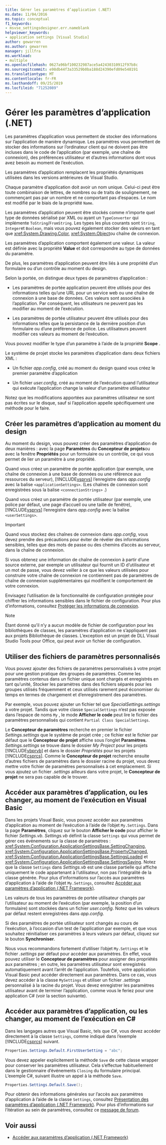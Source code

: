 ```yaml
---
title: Gérer les paramètres d’application (.NET)
ms.date: 11/04/2016
ms.topic: conceptual
f1_keywords:
- msvse_settingsdesigner.err.nameblank
helpviewer_keywords:
- application settings [Visual Studio]
author: gewarren
ms.author: gewarren
manager: jillfra
ms.workload:
- multiple
ms.openlocfilehash: 0627a96bf100232987ace5a42430310912f97b8c
ms.sourcegitcommit: e98db44f3a33529b0ba188d24390efd09e548191
ms.translationtype: MT
ms.contentlocale: fr-FR
ms.lasthandoff: 09/25/2019
ms.locfileid: "71252089"
---
```

# <a name="manage-application-settings-net"></a>Gérer les paramètres d’application (.NET)

Les paramètres d’application vous permettent de stocker des informations sur l’application de manière dynamique. Les paramètres vous permettent de stocker des informations sur l’ordinateur client qui ne doivent pas être incluses dans le code de l’application (par exemple, une chaîne de connexion), des préférences utilisateur et d’autres informations dont vous avez besoin au moment de l’exécution.

Les paramètres d’application remplacent les propriétés dynamiques utilisées dans les versions antérieures de Visual Studio.

Chaque paramètre d’application doit avoir un nom unique. Celui-ci peut être toute combinaison de lettres, de nombres ou de traits de soulignement, ne commençant pas par un nombre et ne comportant pas d’espaces. Le nom est modifié par le biais de la propriété `Name`.

Les paramètres d’application peuvent être stockés comme n’importe quel type de données sérialisé par XML ou ayant un `TypeConverter` qui implémente `ToString`/`FromString`. Les types les plus courants sont `String`, `Integer`et `Boolean`, mais vous pouvez également stocker des valeurs en tant que <xref:System.Drawing.Color>, <xref:System.Object>ou chaîne de connexion.

Les paramètres d’application comportent également une valeur. La valeur est définie avec la propriété **Value** et doit correspondre au type de données du paramètre.

De plus, les paramètres d’application peuvent être liés à une propriété d’un formulaire ou d’un contrôle au moment du design.

Selon la portée, on distingue deux types de paramètres d’application :

- Les paramètres de portée application peuvent être utilisés pour des informations telles qu’une URL pour un service web ou une chaîne de connexion à une base de données. Ces valeurs sont associées à l’application. Par conséquent, les utilisateurs ne peuvent pas les modifier au moment de l’exécution.

- Les paramètres de portée utilisateur peuvent être utilisés pour des informations telles que la persistance de la dernière position d’un formulaire ou d’une préférence de police. Les utilisateurs peuvent modifier ces valeurs au moment de l’exécution.

Vous pouvez modifier le type d’un paramètre à l’aide de la propriété **Scope** .

Le système de projet stocke les paramètres d’application dans deux fichiers XML :

- Un fichier *app.config*, créé au moment du design quand vous créez le premier paramètre d’application

- Un fichier *user.config*, créé au moment de l’exécution quand l’utilisateur qui exécute l’application change la valeur d’un paramètre utilisateur

Notez que les modifications apportées aux paramètres utilisateur ne sont pas écrites sur le disque, sauf si l’application appelle spécifiquement une méthode pour le faire.

## <a name="create-application-settings-at-design-time"></a>Créer les paramètres d’application au moment du design

Au moment du design, vous pouvez créer des paramètres d’application de deux manières : avec la page **Paramètres** du **Concepteur de projets**ou avec la fenêtre **Propriétés** pour un formulaire ou un contrôle, ce qui vous permet de lier un paramètre à une propriété.

Quand vous créez un paramètre de portée application (par exemple, une chaîne de connexion à une base de données ou une référence aux ressources du serveur), [!INCLUDE[vsprvs](../code-quality/includes/vsprvs_md.md)] l’enregistre dans *app.config* avec la balise `<applicationSettings>`. (Les chaînes de connexion sont enregistrées sous la balise `<connectionStrings>` .)

Quand vous créez un paramètre de portée utilisateur (par exemple, une police par défaut, une page d’accueil ou une taille de fenêtre), [!INCLUDE[vsprvs](../code-quality/includes/vsprvs_md.md)] l’enregistre dans *app.config* avec la balise `<userSettings>`.

> [!IMPORTANT]
> Quand vous stockez des chaînes de connexion dans *app.config*, vous devez prendre des précautions pour éviter de révéler des informations sensibles, telles que des mots de passe ou des chemins d’accès au serveur, dans la chaîne de connexion.
>
> Si vous obtenez une information de chaîne de connexion à partir d’une source externe, par exemple un utilisateur qui fournit un ID d’utilisateur et un mot de passe, vous devez veiller à ce que les valeurs utilisées pour construire votre chaîne de connexion ne contiennent pas de paramètres de chaîne de connexion supplémentaires qui modifient le comportement de votre connexion.
>
> Envisagez l’utilisation de la fonctionnalité de configuration protégée pour chiffrer les informations sensibles dans le fichier de configuration. Pour plus d’informations, consultez [Protéger les informations de connexion](/dotnet/framework/data/adonet/protecting-connection-information).

> [!NOTE]
> Étant donné qu’il n’y a aucun modèle de fichier de configuration pour les bibliothèques de classes, les paramètres d’application ne s’appliquent pas aux projets Bibliothèque de classes. L’exception est un projet de DLL Visual Studio Tools pour Office, qui peut avoir un fichier de configuration.

## <a name="use-customized-settings-files"></a>Utiliser des fichiers de paramètres personnalisés

Vous pouvez ajouter des fichiers de paramètres personnalisés à votre projet pour une gestion pratique des groupes de paramètres. Comme les paramètres contenus dans un fichier unique sont chargés et enregistrés en tant qu’unité, Stocker les paramètres dans des fichiers séparés pour les groupes utilisés fréquemment et ceux utilisés rarement peut économiser du temps en termes de chargement et d’enregistrement des paramètres.

Par exemple, vous pouvez ajouter un fichier tel que *SpecialSettings.settings* à votre projet. Tandis que votre classe `SpecialSettings` n’est pas exposée dans l’espace de noms `My` , le mode **Afficher le code** peut lire le fichier des paramètres personnalisés qui contient `Partial Class SpecialSettings`.

Le **Concepteur de paramètres** recherche en premier le fichier *Settings.settings* que le système de projet crée ; ce fichier est le fichier par défaut que le **Concepteur de projet** affiche sous l’onglet **Paramètres**. *Settings.settings* se trouve dans le dossier *My Project* pour les projets [!INCLUDE[vbprvb](../code-quality/includes/vbprvb_md.md)] et dans le dossier *Propriétés* pour les projets [!INCLUDE[csprcs](../data-tools/includes/csprcs_md.md)]. Comme le **Concepteur de projet** recherche ensuite d’autres fichiers de paramètres dans le dossier racine du projet, vous devez mettre votre fichier de paramètres personnalisés à cet emplacement. Si vous ajoutez un fichier *.settings* ailleurs dans votre projet, le **Concepteur de projet** ne sera pas capable de le trouver.

## <a name="access-or-change-application-settings-at-run-time-in-visual-basic"></a>Accéder aux paramètres d’application, ou les changer, au moment de l’exécution en Visual Basic

Dans les projets Visual Basic, vous pouvez accéder aux paramètres d’application au moment de l’exécution à l’aide de l’objet `My.Settings`. Dans la page **Paramètres**, cliquez sur le bouton **Afficher le code** pour afficher le fichier *Settings.vb*. *Settings.vb* définit la classe `Settings` qui vous permet de gérer ces événements sur la classe de paramètres : <xref:System.Configuration.ApplicationSettingsBase.SettingChanging>, <xref:System.Configuration.ApplicationSettingsBase.PropertyChanged>, <xref:System.Configuration.ApplicationSettingsBase.SettingsLoaded> et <xref:System.Configuration.ApplicationSettingsBase.SettingsSaving>. Notez que la classe `Settings` dans *Settings.vb* est une classe partielle qui affiche uniquement le code appartenant à l’utilisateur, non pas l’intégralité de la classe générée. Pour plus d’informations sur l’accès aux paramètres d’application à l’aide de l’objet `My.Settings`, consultez [Accéder aux paramètres d’application (.NET Framework)](/dotnet/visual-basic/developing-apps/programming/app-settings/accessing-application-settings).

Les valeurs de tous les paramètres de portée utilisateur changés par l’utilisateur au moment de l’exécution (par exemple, la position d’un formulaire) sont stockées dans un fichier *user.config*. Notez que les valeurs par défaut restent enregistrées dans *app.config*.

Si des paramètres de portée utilisateur sont changés au cours de l’exécution, à l’occasion d’un test de l’application par exemple, et que vous souhaitez réinitialiser ces paramètres à leurs valeurs par défaut, cliquez sur le bouton **Synchroniser**.

Nous vous recommandons fortement d’utiliser l’objet `My.Settings` et le fichier *.settings* par défaut pour accéder aux paramètres. En effet, vous pouvez utiliser le **Concepteur de paramètres** pour assigner des propriétés aux paramètres ; en outre, les paramètres utilisateur sont enregistrés automatiquement avant l’arrêt de l’application. Toutefois, votre application Visual Basic peut accéder directement aux paramètres. Dans ce cas, vous devez accéder à la classe `MySettings` et utiliser un fichier *.settings* personnalisé à la racine du projet. Vous devez enregistrer les paramètres utilisateur avant de terminer l’application, comme vous le feriez pour une application C# (voir la section suivante).

<!-- markdownlint-disable MD003 MD020 -->
## <a name="access-or-change-application-settings-at-run-time-in-c"></a>Accéder aux paramètres d’application, ou les changer, au moment de l’exécution en C#
<!-- markdownlint-enable MD003 MD020 -->

Dans les langages autres que Visual Basic, tels que C#, vous devez accéder directement à la classe `Settings`, comme indiqué dans l’exemple [!INCLUDE[csprcs](../data-tools/includes/csprcs_md.md)] suivant.

```csharp
Properties.Settings.Default.FirstUserSetting = "abc";
```

Vous devez appeler explicitement la méthode `Save` de cette classe wrapper pour conserver les paramètres utilisateur. Cela s’effectue habituellement dans le gestionnaire d’événements `Closing` du formulaire principal. L’exemple C#, suivant illustre un appel à la méthode `Save`.

```csharp
Properties.Settings.Default.Save();
```

Pour obtenir des informations générales sur l’accès aux paramètres d’application à l’aide de la classe `Settings`, consultez [Présentation des paramètres d’application (.NET Framework)](/dotnet/framework/winforms/advanced/application-settings-overview). Pour plus d’informations sur l’itération au sein de paramètres, consultez ce [message de forum](https://social.msdn.microsoft.com/Forums/vstudio/40fbb470-f1e8-4a02-a4a0-9f62b54d0fc4/is-this-possible-propertiessettingsdefault?forum=csharpgeneral).

## <a name="see-also"></a>Voir aussi

- [Accéder aux paramètres d’application (.NET Framework)](/dotnet/visual-basic/developing-apps/programming/app-settings/accessing-application-settings)
